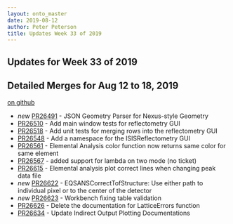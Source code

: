 ```yaml
---
layout: onto_master
date: 2019-08-12
author: Peter Peterson
title: Updates Week 33 of 2019
---
```

Updates for Week 33 of 2019
---------------------------

Detailed Merges for Aug 12 to 18, 2019
--------------------------------------
[on github](https://github.com/mantidproject/mantid/pulls?q=is%3Apr+merged%3A2019-08-13..2019-08-18)

* *new* [PR26491](https://github.com/mantidproject/mantid/pull/26491) - JSON Geometry Parser for Nexus-style Geometry
* [PR26510](https://github.com/mantidproject/mantid/pull/26510) - Add main window tests for reflectometry GUI
* [PR26518](https://github.com/mantidproject/mantid/pull/26518) - Add unit tests for merging rows into the reflectometry GUI
* [PR26548](https://github.com/mantidproject/mantid/pull/26548) - Add a namespace for the ISISReflectometry GUI
* [PR26561](https://github.com/mantidproject/mantid/pull/26561) - Elemental Analysis color function now returns same color for same element
* [PR26567](https://github.com/mantidproject/mantid/pull/26567) - added support for lambda on two mode (no ticket)
* [PR26615](https://github.com/mantidproject/mantid/pull/26615) - Elemental analysis plot correct lines when changing peak data file
* *new* [PR26622](https://github.com/mantidproject/mantid/pull/26622) - EQSANSCorrectTofStructure: Use either path to individual pixel or to the center of the detector
* *new* [PR26623](https://github.com/mantidproject/mantid/pull/26623) - Workbench fixing table validation
* [PR26626](https://github.com/mantidproject/mantid/pull/26626) - Delete the documentation for LatticeErrors function
* [PR26634](https://github.com/mantidproject/mantid/pull/26634) - Update Indirect Output Plotting Documentations
